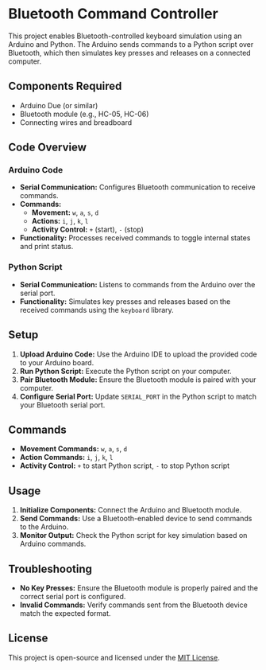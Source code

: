 # Bluetooth Command Controller

This project enables Bluetooth-controlled keyboard simulation using an Arduino and Python. The Arduino sends commands to a Python script over Bluetooth, which then simulates key presses and releases on a connected computer.

## Components Required

- Arduino Due (or similar)
- Bluetooth module (e.g., HC-05, HC-06)
- Connecting wires and breadboard

## Code Overview

### Arduino Code

- **Serial Communication:** Configures Bluetooth communication to receive commands.
- **Commands:**
  - **Movement:** `w`, `a`, `s`, `d`
  - **Actions:** `i`, `j`, `k`, `l`
  - **Activity Control:** `+` (start), `-` (stop)
- **Functionality:** Processes received commands to toggle internal states and print status.

### Python Script

- **Serial Communication:** Listens to commands from the Arduino over the serial port.
- **Functionality:** Simulates key presses and releases based on the received commands using the `keyboard` library.

## Setup

1. **Upload Arduino Code:** Use the Arduino IDE to upload the provided code to your Arduino board.
2. **Run Python Script:** Execute the Python script on your computer.
3. **Pair Bluetooth Module:** Ensure the Bluetooth module is paired with your computer.
4. **Configure Serial Port:** Update `SERIAL_PORT` in the Python script to match your Bluetooth serial port.

## Commands

- **Movement Commands:** `w`, `a`, `s`, `d`
- **Action Commands:** `i`, `j`, `k`, `l`
- **Activity Control:** `+` to start Python script, `-` to stop Python script

## Usage

1. **Initialize Components:** Connect the Arduino and Bluetooth module.
2. **Send Commands:** Use a Bluetooth-enabled device to send commands to the Arduino.
3. **Monitor Output:** Check the Python script for key simulation based on Arduino commands.

## Troubleshooting

- **No Key Presses:** Ensure the Bluetooth module is properly paired and the correct serial port is configured.
- **Invalid Commands:** Verify commands sent from the Bluetooth device match the expected format.

## License

This project is open-source and licensed under the [MIT License](https://opensource.org/licenses/MIT).
